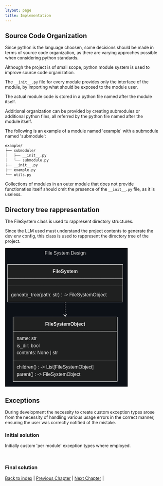 ```yaml
---
layout: page
title: Implementation
---
```


## Source Code Organization

Since python is the language choosen, some decisions should be made in terms of source code organization, as there are varying approches possible when considering python standards.

Although the project is of small scope, python module system is used to improve source code organization.

The `__init__.py` file for every module provides only the interface of the module, by importing what should be exposed to the module user.

The actual module code is stored in a python file named after the module itself.

Additional organization can be provided by creating submodules or additional python files, all referred by the python file named after the module itself.

The following is an example of a module named 'example' with a submodule named 'submodule':

<!-- 
generated with https://tree.nathanfriend.com/ 

example
  submodule
    __init__.py
    submodule.py
  __init__.py
  example.py
  utils.py
-->

```none
example/
├── submodule/
│   ├── __init__.py
│   └── submodule.py
├── __init__.py
├── example.py
└── utils.py
```

Collections of modules in an outer module that does not provide functionaties itself should omit the presence of the `__init__.py` file, as it is useless.

## Directory tree rappresentation

The FileSystem class is used to rappresent directory structures.

Since the LLM used must understand the project contents to generate the dev env config, this class is used to rappresent the directory tree of the project.

![File system design](./assets/mermaid/fs_design.png)

## Exceptions

During development the necessity to create custom exception types arose from the necessity of handling various usage errors in the correct manner, ensuring the user was correctly notified of the mistake.

### Initial solution

Initially custom 'per module' exception types where employed.

<!-- generated with https://tree.nathanfriend.com/ -->
```none


```

### Final solution

[Back to index](./index.md) |
[Previous Chapter](./detailed-design.md) |
[Next Chapter](./testing.md) |
